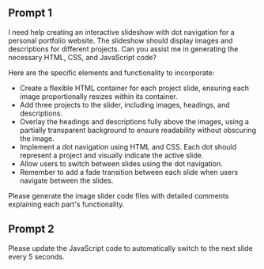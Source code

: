 ## Prompt 1
I need help creating an interactive slideshow with dot navigation 
for a personal portfolio website. The slideshow should display images 
and descriptions for different projects. Can you assist me in generating 
the necessary HTML, CSS, and JavaScript code? 

Here are the specific elements and functionality to incorporate:
* Create a flexible HTML container for each project slide, 
  ensuring each image proportionally resizes within its container.
* Add three projects to the slider, including images, headings,
  and descriptions.
* Overlay the headings and descriptions fully above the images,
  using a partially transparent background to ensure readability
  without obscuring the image.
* Implement a dot navigation using HTML and CSS. Each dot should
  represent a project and visually indicate the active slide.
* Allow users to switch between slides using the dot navigation.
* Remember to add a fade transition between each slide when
  users navigate between the slides.

Please generate the image slider code files with detailed comments
explaining each part's functionality.

## Prompt 2
Please update the JavaScript code to automatically switch to the next slide every 5 seconds.
